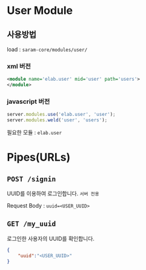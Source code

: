 User Module
==================

## 사용방법

load : `saram-core/modules/user/`

### xml 버전

```xml
<module name='elab.user' mid='user' path='users'>
</module>
```

### javascript 버전

```javascript
server.modules.use('elab.user', 'user');
server.modules.weld('user', 'users');
```

필요한 모듈 : `elab.user`

# Pipes(URLs)

## `POST /signin`

UUID를 이용하여 로그인합니다.
`서버 전용`

Request Body : `uuid=<USER_UUID>`


## `GET /my_uuid`

로그인한 사용자의 UUID를 확인합니다.

```json
{ 
    "uuid":"<USER_UUID>"
}
```

